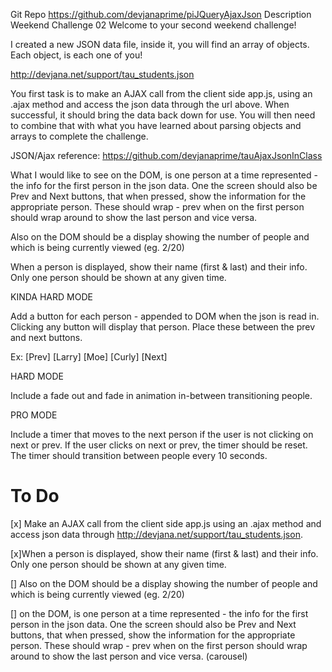 Git Repo
https://github.com/devjanaprime/piJQueryAjaxJson
Description
Weekend Challenge 02
Welcome to your second weekend challenge!

I created a new JSON data file, inside it, you will find an array of objects.
Each object, is each one of you!

http://devjana.net/support/tau_students.json

You first task is to make an AJAX call from the client side app.js, using an
.ajax method and access the json data through the url above. When successful,
it should bring the data back down for use. You will then need to combine that
with what you have learned about parsing objects and arrays to complete the
challenge.

JSON/Ajax reference: https://github.com/devjanaprime/tauAjaxJsonInClass

What I would like to see on the DOM, is one person at a time represented - the
info for the first person in the json data. One the screen should also be Prev
and Next buttons, that when pressed, show the information for the appropriate
person. These should wrap - prev when on the first person should wrap around to
show the last person and vice versa.

Also on the DOM should be a display showing the number of people and which is
being currently viewed (eg. 2/20)

When a person is displayed, show their name (first & last) and their info. Only
one person should be shown at any given time.

KINDA HARD MODE

Add a button for each person - appended to DOM when the json is read in.
Clicking any button will display that person. Place these between the prev
and next buttons.

Ex: [Prev] [Larry] [Moe] [Curly] [Next]

HARD MODE

Include a fade out and fade in animation in-between transitioning people.

PRO MODE

Include a timer that moves to the next person if the user is not clicking on
next or prev. If the user clicks on next or prev, the timer should be reset.
The timer should transition between people every 10 seconds.



To Do
======

[x] Make an AJAX call from the client side app.js using an .ajax method and
access json data through http://devjana.net/support/tau_students.json.

[x]When a person is displayed, show their name (first & last) and their info.
Only one person should be shown at any given time.

[] Also on the DOM should be a display showing the number of people and which is
being currently viewed (eg. 2/20)

[] on the DOM, is one person at a time represented - the info for the first
person in the json data. One the screen should also be Prev and Next buttons,
that when pressed, show the information for the appropriate person. These should
wrap - prev when on the first person should wrap around to show the last person
and vice versa. (carousel)
